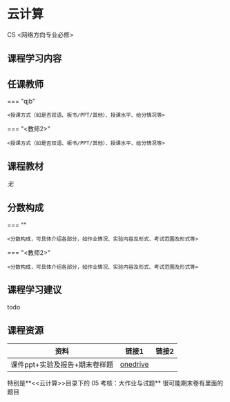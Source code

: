 # 云计算
<div class="badges">
<span class="badge cs-badge">CS <网络方向专业必修></span>
</div>


## 课程学习内容



## 任课教师

=== "qjb"

    <授课方式（如是否双语、板书/PPT/其他）、授课水平、给分情况等>

=== "<教师2>" 

    <授课方式（如是否双语、板书/PPT/其他）、授课水平、给分情况等>

## 课程教材

*无*


## 分数构成

=== "<qjb>"

    <分数构成，可具体介绍各部分，如作业情况、实验内容及形式、考试范围及形式等>

=== "<教师2>" 

    <分数构成，可具体介绍各部分，如作业情况、实验内容及形式、考试范围及形式等>



## 课程学习建议

todo

## 课程资源

| 资料                          | 链接1                                                        | 链接2 |
| ----------------------------- | ------------------------------------------------------------ | ----- |
| 课件ppt+实验及报告+期末卷样题 | [onedrive](https://1drv.ms/f/s!AtocDSkaQMHcpnwYjjSTxxcgkUup?e=RCIBHB) |       |

特别是**<<云计算>>目录下的 05 考核：大作业与试题** 很可能期末卷有里面的题目
